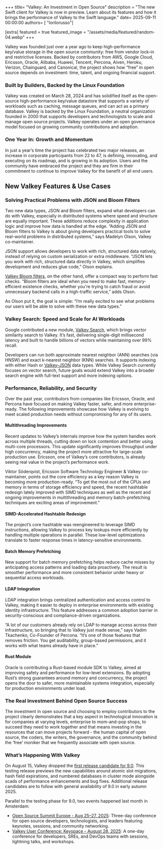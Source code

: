 +++
title= "Valkey: An Investment in Open Source"
description = "The new Swift client for Valkey is now in preview. Learn about its features and how it brings the performance of Valkey to the Swift language."
date= 2025-09-11 00:00:00
authors= [ "lorilorusso"]

[extra]
featured = true
featured_image = "/assets/media/featured/random-04.webp"
+++

Valkey was founded just over a year ago to keep high-performance key/value storage in the open source community: free from vendor lock-in and restrictive licenses. Backed by contributors from AWS, Google Cloud, Ericsson, Oracle, Alibaba, Huawei, Tencent, Percona, Aiven, Heroku, Verizon, Chainguard, and Canonical, the project shows how “free” in open source depends on investment: time, talent, and ongoing financial support.

### Built by Builders, Backed by the Linux Foundation

Valkey was created on March 28, 2024 and has solidified itself as the open-source high-performance key/value datastore that supports a variety of workloads such as caching, message queues, and can act as a primary database. Valkey is backed by the Linux Foundation, a neutral organization founded in 2000 that supports developers and technologists to scale and manage open source projects. Valkey operates under an open governance model focused on growing community contributions and adoption. 

### One Year In: Growth and Momentum

In just a year’s time the project has celebrated two major releases, an increase in corporate participants from 22 to 47, is defining, innovating, and executing on its roadmap, and is growing in its adoption. Users and the community have embraced the project and they are firm in their commitment to continue to improve Valkey for the benefit of all end users.

## New Valkey Features & Use Cases

### Solving Practical Problems with JSON and Bloom Filters

Two new data types, JSON and Bloom filters, expand what developers can do with Valkey, especially in distributed systems where speed and structure are equally important. These additions reduce complexity in application logic and improve how data is handled at the edge.  “Adding JSON and Bloom filters to Valkey is about giving developers practical tools to solve real-world problems in distributed systems,” says Madelyn Olson, Valkey co-maintainer.

JSON support allows developers to work with rich, structured data natively, instead of relying on custom serialization or extra middleware. “JSON lets you work with rich, structured data directly in Valkey, which simplifies development and reduces glue code,” Olson explains.

[Valkey Bloom filters](https://valkey.io/topics/bloomfilters/), on the other hand, offer a compact way to perform fast checks. “Bloom filters are ideal when you need to make fast, memory-efficient existence checks, whether you're trying to catch fraud or avoid unnecessary backend calls in a high-traffic service,” adds Olson.

As Olson put it, the goal is simple: “I’m really excited to see what problems our users will be able to solve with these new data types.”

### Valkey Search: Speed and Scale for AI Workloads

Google contributed a new module, [Valkey Search](https://github.com/valkey-io/valkey-search), which brings vector similarity search to Valkey. It’s fast, delivering single-digit millisecond latency and built to handle billions of vectors while maintaining over 99% recall.

Developers can run both approximate nearest neighbor (ANN) searches (via HNSW) and exact k-nearest neighbor (KNN) searches. It supports indexing with either Hash or [Valkey-JSON](https://github.com/valkey-io/valkey-json) data types. While Valkey Search currently focuses on vector search, future goals would extend Valkey into a broader search engine with full-text support and more indexing options.

### Performance, Reliability, and Security

Over the past year, contributors from companies like Ericsson, Oracle, and Percona have focused on making Valkey faster, safer, and more enterprise-ready. The following improvements showcase how Valkey is evolving to meet scaled production needs without compromising for any of its users.

#### Multithreading Improvements

Recent updates to Valkey’s internals improve how the system handles work across multiple threads, cutting down on lock contention and better using multi-core processors. This update significantly improves throughput under high concurrency, making the project more attractive for large-scale production use. Ericsson, one of Valkey’s core contributors, is already seeing real value in the project’s performance work. 

Viktor Söderqvist, Ericsson Software Technology Engineer & Valkey co-maintainer, points out the core efficiency as a key reason Valkey is becoming more production-ready. “To get the most out of the CPUs and memory in terms of storage efficiency and speed, the recent hashtable redesign lately improved with SIMD techniques as well as the recent and ongoing improvements in multithreading and memory batch-prefetching techniques are exciting areas of improvement.”

#### SIMD-Accelerated Hashtable Redesign

The project’s core hashtable was reengineered to leverage SIMD instructions, allowing Valkey to process key lookups more efficiently by handling multiple operations in parallel. These low-level optimizations translate to faster response times in latency-sensitive environments.

#### Batch Memory Prefetching

New support for batch memory prefetching helps reduce cache misses by anticipating access patterns and loading data proactively. The result is smoother performance and more consistent behavior under heavy or sequential access workloads.

#### LDAP Integration

LDAP integration brings centralized authentication and access control to Valkey, making it easier to deploy in enterprise environments with existing identity infrastructure. This feature addresses a common adoption barrier in security-conscious and compliance-driven organizations.

“A lot of our customers already rely on LDAP to manage access across their infrastructure, so bringing that to Valkey just made sense,” says Vadim Tkachenko, Co-Founder of Percona. “It’s one of those features that removes friction. You get auditability, group-based permissions, and it works with what teams already have in place.”

#### Rust Module

Oracle is contributing a Rust-based module SDK to Valkey, aimed at improving safety and performance for low-level extensions. By adopting Rust’s strong guarantees around memory and concurrency, the project opens the door to safer, more maintainable systems integration, especially for production environments under load.

### The Real Investment Behind Open Source Success

The investment in open source and choosing to employ contributors to the project clearly demonstrates that a key aspect in technological innovation is for companies at varying levels, enterprise to mom-and-pop shops, to succeed they need to work together and that means investing in the resources that can move projects forward \- the human capital of open source, the coders, the writers, the governance, and the community behind the ‘free’ moniker that we frequently associate with open source.

### What’s Happening With Valkey

On August 15, Valkey dropped the [first release candidate for 9.0](https://github.com/valkey-io/valkey/releases/tag/9.0.0-rc1). This testing release previews the new capabilities around atomic slot migrations, hash field expirations, and numbered databases in cluster mode alongside scads of performance enhancements and bug fixes. Additional release candidates are to follow with general availability of 9.0 in early autumn 2025\.

Parallel to the testing phase for 9.0, two events happened last month in Amsterdam:

* [Open Source Summit Europe \- Aug 25–27, 2025](https://events.linuxfoundation.org/open-source-summit-europe/):  Three-day conference for open source developers, technologists, and leaders featuring keynotes, sessions, and community networking.   
* [Valkey User Conference: Keyspace \- August 28, 2025](https://valkey.io/events/keyspace-2025/): A one-day conference for developers, SREs, and DevOps teams with sessions, lightning talks, and workshops. 
